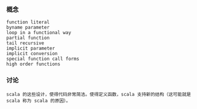 ### 概念

    function literal
    byname parameter
    loop in a functional way
    partial function
    tail recursive
    implicit parameter
    implicit conversion
    special function call forms
    high order functions

### 讨论
    scala 的这些设计，使得代码非常简洁。使得定义函数，scala 支持新的结构（这可能就是 scala 称为 scala 的原因）。
